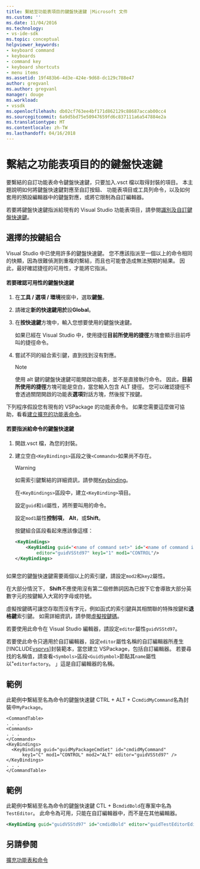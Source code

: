 ```yaml
---
title: 繫結至功能表項目的鍵盤快速鍵 |Microsoft 文件
ms.custom: ''
ms.date: 11/04/2016
ms.technology:
- vs-ide-sdk
ms.topic: conceptual
helpviewer_keywords:
- keyboard command
- keyboards
- command key
- keyboard shortcuts
- menu items
ms.assetid: 19f483b6-4d3e-424e-9d68-dc129c788e47
author: gregvanl
ms.author: gregvanl
manager: douge
ms.workload:
- vssdk
ms.openlocfilehash: db02cf763ee4bf171d862129c88687accab00cc4
ms.sourcegitcommit: 6a9d5bd75e50947659fd6c837111a6a547884e2a
ms.translationtype: MT
ms.contentlocale: zh-TW
ms.lasthandoff: 04/16/2018
---
```

# <a name="binding-keyboard-shortcuts-to-menu-items"></a>繫結之功能表項目的的鍵盤快速鍵
要繫結的自訂功能表命令鍵盤快速鍵，只要加入.vsct 檔以取得封裝的項目。 本主題說明如何將鍵盤快速鍵對應至自訂按鈕、 功能表項目或工具列命令，以及如何套用的預設編輯器中的鍵盤對應，或將它限制為自訂編輯器。  
  
 若要將鍵盤快速鍵指派給現有的 Visual Studio 功能表項目，請參閱[識別及自訂鍵盤快速鍵](../ide/identifying-and-customizing-keyboard-shortcuts-in-visual-studio.md)。  
  
## <a name="choosing-a-key-combination"></a>選擇的按鍵組合  
 Visual Studio 中已使用許多的鍵盤快速鍵。 您不應該指派至一個以上的命令相同的快顯，因為很難偵測到重複的繫結，而且也可能會造成無法預期的結果。 因此，最好確認捷徑的可用性，才能將它指派。  
  
#### <a name="to-verify-the-availability-of-a-keyboard-shortcut"></a>若要確認可用性的鍵盤快速鍵  
  
1.  在**工具 / 選項 / 環境**視窗中，選取**鍵盤**。  
  
2.  請確定**新的快速鍵用於**設**Global**。  
  
3.  在**按快速鍵**方塊中，輸入您想要使用的鍵盤快速鍵。  
  
     如果已經在 Visual Studio 中，使用捷徑**目前所使用的捷徑**方塊會顯示目前呼叫的捷徑命令。  
  
4.  嘗試不同的組合索引鍵，直到找到沒有對應。  
  
    > [!NOTE]
    >  使用 alt 鍵的鍵盤快速鍵可能開啟功能表，並不是直接執行命令。 因此，**目前所使用的捷徑**方塊可能是空白，當您輸入包含 ALT 捷徑。 您可以確認捷徑不會透過關閉開啟的功能表**選項**對話方塊，然後按下按鍵。  
  
 下列程序假設您有現有的 VSPackage 的功能表命令。 如果您需要這麼做可協助，看看[建立擴充的功能表命令](../extensibility/creating-an-extension-with-a-menu-command.md)。  
  
#### <a name="to-assign-a-keyboard-shortcut-to-a-command"></a>若要指派給命令的鍵盤快速鍵  
  
1.  開啟.vsct 檔，為您的封裝。  
  
2.  建立空白`<KeyBindings>`區段之後`<Commands>`如果尚不存在。  
  
    > [!WARNING]
    >  如需索引鍵繫結的詳細資訊，請參閱[Keybinding](../extensibility/keybinding-element.md)。  
  
     在`<KeyBindings>`區段中，建立`<KeyBinding>`項目。  
  
     設定`guid`和`id`屬性，將所要叫用的命令。  
  
     設定`mod1`屬性**控制項**， **Alt**，或**Shift**。  
  
     按鍵組合區段看起來應該像這樣：  
  
    ```xml  
    <KeyBindings>  
        <KeyBinding guid="<name of command set>" id="<name of command id>"  
            editor="guidVSStd97" key1="1" mod1="CONTROL"/>  
    </KeyBindings>  
  
    ```  
  
 如果您的鍵盤快速鍵需要兩個以上的索引鍵，請設定`mod2`和`key2`屬性。  
  
 在大部分情況下， **Shift**不應使用沒有第二個修飾詞因為已按下它會導致大部分英數字元的按鍵輸入大寫的字母或符號。  
  
 虛擬按鍵碼可讓您存取而沒有字元，例如函式的索引鍵與其相關聯的特殊按鍵和**退格鍵**索引鍵。 如需詳細資訊，請參閱[虛擬按鍵碼](http://go.microsoft.com/fwlink/?LinkID=105932)。  
  
 若要使用此命令在 Visual Studio 編輯器，請設定`editor`屬性`guidVSStd97`。  
  
 若要使此命令只適用於自訂編輯器，設定`editor`屬性名稱的自訂編輯器所產生[!INCLUDE[vsprvs](../code-quality/includes/vsprvs_md.md)]封裝範本，當您建立 VSPackage，包括自訂編輯器。 若要尋找的名稱值，請查看`<Symbols>`區段`<GuidSymbol>`節點其`name`屬性以"`editorfactory`。 」這是自訂編輯器的名稱。  
  
## <a name="example"></a>範例  
 此範例中繫結至名為命令的鍵盤快速鍵 CTRL + ALT + C`cmdidMyCommand`名為封裝中`MyPackage`。  
  
```  
<CommandTable>  
. . .  
<Commands>  
. . .  
</Commands>  
<KeyBindings>  
  <KeyBinding guid="guidMyPackageCmdSet" id="cmdidMyCommand"   
      key1="C" mod1="CONTROL" mod2="ALT" editor="guidVSStd97" />  
</KeyBindings>  
. . .  
</CommandTable>  
```  
  
## <a name="example"></a>範例  
 此範例中繫結至名為命令的鍵盤快速鍵 CTL + B`cmdidBold`在專案中名為`TestEditor`。 此命令為可用，只能在自訂編輯器中，而不是在其他編輯器。  
  
```xml  
<KeyBinding guid="guidVSStd97" id="cmdidBold" editor="guidTestEditorEditorFactory" key1="B" mod1="Control" />  
```  
  
## <a name="see-also"></a>另請參閱  
 [擴充功能表和命令](../extensibility/extending-menus-and-commands.md)